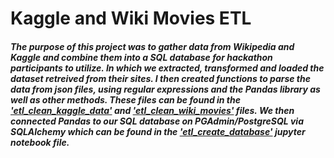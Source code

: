# Kaggle and Wiki Movies ETL

##### The purpose of this project was to gather data from Wikipedia and Kaggle and combine them into a SQL database for hackathon participants to utilize. In which we extracted, transformed and loaded the dataset retreived from their sites. I then created functions to parse the data from json files, using regular expressions and the Pandas library as well as other methods. These files can be found in the ['etl_clean_kaggle_data'](https://github.com/rainmannyc/Movies-ETL/blob/main/ETL_clean_kaggle_data.ipynb) and ['etl_clean_wiki_movies'](https://github.com/rainmannyc/Movies-ETL/blob/main/ETL_clean_wiki_movies.ipynb) files. We then connected Pandas to our SQL database on PGAdmin/PostgreSQL via SQLAlchemy which can be found in the ['etl_create_database'](https://github.com/rainmannyc/Movies-ETL/blob/main/ETL_create_database.ipynb) jupyter notebook file.
